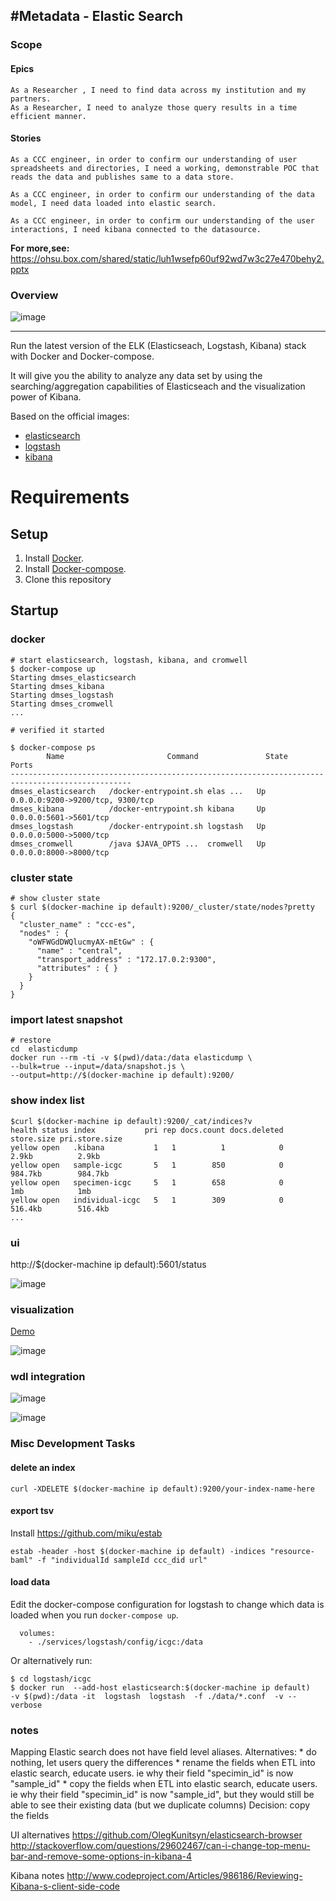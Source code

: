 #Metadata - Elastic Search
---
###  Scope

#### Epics

```
As a Researcher , I need to find data across my institution and my partners.
As a Researcher, I need to analyze those query results in a time efficient manner.

```

#### Stories

```
As a CCC engineer, in order to confirm our understanding of user spreadsheets and directories, I need a working, demonstrable POC that reads the data and publishes same to a data store.  

As a CCC engineer, in order to confirm our understanding of the data model, I need data loaded into elastic search.  

As a CCC engineer, in order to confirm our understanding of the user interactions, I need kibana connected to the datasource.  

```

**For more,see:**
 https://ohsu.box.com/shared/static/luh1wsefp60uf92wd7w3c27e470behy2.pptx

### Overview

![image](https://cloud.githubusercontent.com/assets/47808/11165796/e41bcd7e-8ace-11e5-826f-5808d13bc79a.png)


---

Run the latest version of the ELK (Elasticseach, Logstash, Kibana) stack with Docker and Docker-compose.

It will give you the ability to analyze any data set by using the searching/aggregation capabilities of Elasticseach and the visualization power of Kibana.

Based on the official images:

* [elasticsearch](https://registry.hub.docker.com/_/elasticsearch/)
* [logstash](https://registry.hub.docker.com/_/logstash/)
* [kibana](https://registry.hub.docker.com/_/kibana/)

# Requirements

## Setup

1. Install [Docker](http://docker.io).
2. Install [Docker-compose](http://docs.docker.com/compose/install/).
3. Clone this repository

## Startup

### docker



```
# start elasticsearch, logstash, kibana, and cromwell
$ docker-compose up
Starting dmses_elasticsearch
Starting dmses_kibana
Starting dmses_logstash
Starting dmses_cromwell
...

# verified it started

$ docker-compose ps
        Name                       Command               State                Ports
-------------------------------------------------------------------------------------------------
dmses_elasticsearch   /docker-entrypoint.sh elas ...   Up      0.0.0.0:9200->9200/tcp, 9300/tcp
dmses_kibana          /docker-entrypoint.sh kibana     Up      0.0.0.0:5601->5601/tcp
dmses_logstash        /docker-entrypoint.sh logstash   Up      0.0.0.0:5000->5000/tcp
dmses_cromwell        /java $JAVA_OPTS ...  cromwell   Up      0.0.0.0:8000->8000/tcp
```

### cluster state

```
# show cluster state
$ curl $(docker-machine ip default):9200/_cluster/state/nodes?pretty
{
  "cluster_name" : "ccc-es",
  "nodes" : {
    "oWFWGdDWQlucmyAX-mEtGw" : {
      "name" : "central",
      "transport_address" : "172.17.0.2:9300",
      "attributes" : { }
    }
  }
}
```

### import latest snapshot

```
# restore
cd  elasticdump
docker run --rm -ti -v $(pwd)/data:/data elasticdump \
--bulk=true --input=/data/snapshot.js \
--output=http://$(docker-machine ip default):9200/

```


### show index list
```
$curl $(docker-machine ip default):9200/_cat/indices?v
health status index           pri rep docs.count docs.deleted store.size pri.store.size
yellow open   .kibana           1   1          1            0      2.9kb          2.9kb
yellow open   sample-icgc       5   1        850            0    984.7kb        984.7kb
yellow open   specimen-icgc     5   1        658            0        1mb            1mb
yellow open   individual-icgc   5   1        309            0    516.4kb        516.4kb
...
```



### ui

http://$(docker-machine ip default):5601/status

![image](https://cloud.githubusercontent.com/assets/47808/11165839/afe4bf82-8ad0-11e5-9f6a-102e367c7fb2.png)


### visualization
[Demo](http://goo.gl/j6eU2i)

![image](https://cloud.githubusercontent.com/assets/47808/11023573/9acaf5ce-8631-11e5-8297-42ddd015f5bb.png)


### wdl integration

![image](https://cloud.githubusercontent.com/assets/47808/12158255/3acdf5ec-b48d-11e5-8863-29b1cb38d681.png)

![image](https://cloud.githubusercontent.com/assets/47808/12158446/d14acada-b48e-11e5-8479-8873101812fc.png)



### Misc Development Tasks

#### delete an index
```
curl -XDELETE $(docker-machine ip default):9200/your-index-name-here
```

#### export tsv
Install https://github.com/miku/estab
```
estab -header -host $(docker-machine ip default) -indices "resource-baml" -f "individualId sampleId ccc_did url"  
```

#### load data

Edit the docker-compose configuration for logstash to change which data is loaded when you run `docker-compose up`.

```
  volumes:
    - ./services/logstash/config/icgc:/data
```

Or alternatively run:

```
$ cd logstash/icgc
$ docker run  --add-host elasticsearch:$(docker-machine ip default)   -v $(pwd):/data -it  logstash  logstash  -f ./data/*.conf  -v --verbose

```

### notes

Mapping
  Elastic search does not have field level aliases.  Alternatives:
    * do nothing, let users query the differences
    * rename the fields when ETL into elastic search, educate users. ie  why their field "specimin_id" is now "sample_id"
    * copy the fields when ETL into elastic search, educate users. ie  why their field "specimin_id" is now "sample_id", but they would still be able to see their existing data (but we duplicate columns)
    Decision: copy the fields

UI alternatives
  https://github.com/OlegKunitsyn/elasticsearch-browser
  http://stackoverflow.com/questions/29602467/can-i-change-top-menu-bar-and-remove-some-options-in-kibana-4

Kibana notes
  http://www.codeproject.com/Articles/986186/Reviewing-Kibana-s-client-side-code
